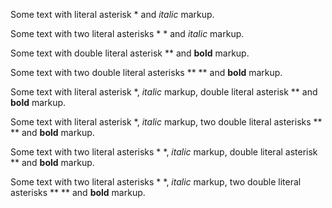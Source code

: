 
[//]: # (Escape italic markup)
Some text with literal asterisk \* and *italic* markup.

Some text with two literal asterisks \* \* and *italic* markup.


[//]: # (Escape bold markup)
Some text with double literal asterisk \*\* and **bold** markup.

Some text with two double literal asterisks \*\* \*\* and **bold** markup.


[//]: # (Escape italic + bold markups)

Some text with literal asterisk \*, *italic* markup, double literal asterisk \*\* and **bold** markup.

Some text with literal asterisk \*, *italic* markup, two double literal asterisks \*\* \*\* and **bold** markup.

Some text with two literal asterisks \* \*, *italic* markup, double literal asterisk \*\* and **bold** markup.

Some text with two literal asterisks \* \*, *italic* markup, two double literal asterisks \*\* \*\* and **bold** markup.


<!---
  All characters to escape supported by Markdown

  \    backslash
  `   backtick
  _    underscore
  {}   curly braces
  []   square brackets
  ()   parentheses
  #    hash mark
  +   plus sign
  -    minus sign (hyphen)
  .     dot
  !     exclamation mark
-->
